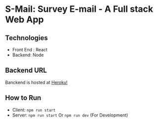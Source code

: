 # S-Mail: Survey E-mail - A Full stack Web App

## Technologies

-   Front End : React
-   Backend: Node

## Backend URL

Banckend is hosted at [Heroku!](https://stormy-garden-47867.herokuapp.com)

## How to Run

-   Client: `npm run start`
-   Server: `npm run start` Or `npm run dev` (For Development)
